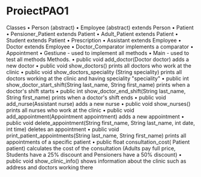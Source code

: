 # ProiectPAO1
Classes
    • Person (abstract)
    • Employee (abstract) extends Person
    • Patient
    • Pensioner_Patient extends Patient
    • Adult_Patient extends Patient
    • Student extends Patient
    • Prescription
    • Assistant extends Employee
    • Doctor extends Employee
    • Doctor_Comparator implements a comparator
    • Appointment
    • Gestiune - used to implement all methods
    • Main - used to test all methods
Methods.
    • public void add_doctor(Doctor doctor) adds a new doctor
    • public void show_doctors() prints all doctors who work at the clinic
    • public void show_doctors_speciality (String speciality) prints all doctors working at the clinic and having speciality "speciality"
    • public int show_doctor_start_shift(String last_name, String first_name) prints when a doctor's shift starts
    • public int show_doctor_end_shift(String last_name, String first_name) prints when a doctor's shift ends
    • public void add_nurse(Assistant nurse) adds a new nurse
    • public void show_nurses() prints all nurses who work at the clinic
    • public void add_appointment(Appointment appointment) adds a new appointment
    • public void delete_appointment(String first_name, String last_name, int date, int time) deletes an appointment
    • public void print_patient_appointments(String last_name, String first_name) prints all appointments of a specific patient
    • public float consultation_cost( Patient patient) calculates the cost of the consultation (Adults pay full price, Students have a 25% discount and Pensioners have a 50% discount)
    • public void show_clinic_info() shows information about the clinic such as address and doctors working there
